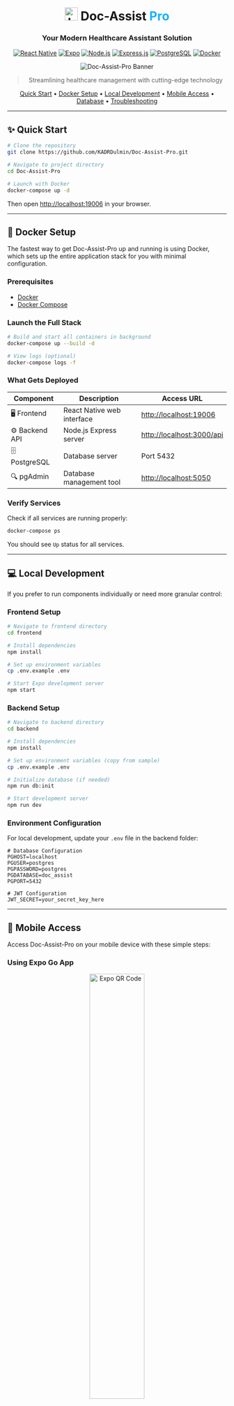 <div align="center">
  
# <img src="./admin-portal/public/logo.png" alt="Logo" width="30px" style="max-width: 30px;" /> Doc-Assist <span style="color: #18B3FE;">Pro</span>

### Your Modern Healthcare Assistant Solution

[![React Native](https://img.shields.io/badge/React_Native-20232A?style=for-the-badge&logo=react&logoColor=61DAFB)](https://reactnative.dev/)
[![Expo](https://img.shields.io/badge/Expo-000020?style=for-the-badge&logo=expo&logoColor=white)](https://expo.dev/)
[![Node.js](https://img.shields.io/badge/Node.js-339933?style=for-the-badge&logo=nodedotjs&logoColor=white)](https://nodejs.org/)
[![Express.js](https://img.shields.io/badge/Express.js-000000?style=for-the-badge&logo=express&logoColor=white)](https://expressjs.com/)
[![PostgreSQL](https://img.shields.io/badge/PostgreSQL-316192?style=for-the-badge&logo=postgresql&logoColor=white)](https://www.postgresql.org/)
[![Docker](https://img.shields.io/badge/Docker-2CA5E0?style=for-the-badge&logo=docker&logoColor=white)](https://www.docker.com/)

<p align="center">
  <img src="Project_poster.png" alt="Doc-Assist-Pro Banner" />
</p>

> Streamlining healthcare management with cutting-edge technology

</div>

<p align="center">
  <a href="#-quick-start">Quick Start</a> •
  <a href="#-docker-setup">Docker Setup</a> •
  <a href="#-local-development">Local Development</a> •
  <a href="#-mobile-access">Mobile Access</a> •
  <a href="#-database-management">Database</a> •
  <a href="#-troubleshooting">Troubleshooting</a>
</p>

---

## ✨ Quick Start

```bash
# Clone the repository
git clone https://github.com/KADRDulmin/Doc-Assist-Pro.git

# Navigate to project directory
cd Doc-Assist-Pro

# Launch with Docker
docker-compose up -d
```

Then open [http://localhost:19006](http://localhost:19006) in your browser.

---

## 🐳 Docker Setup

The fastest way to get Doc-Assist-Pro up and running is using Docker, which sets up the entire application stack for you with minimal configuration.

### Prerequisites

- [Docker](https://www.docker.com/get-started)
- [Docker Compose](https://docs.docker.com/compose/install/)

### Launch the Full Stack

```bash
# Build and start all containers in background
docker-compose up --build -d

# View logs (optional)
docker-compose logs -f
```

### What Gets Deployed

| Component | Description | Access URL |
|-----------|-------------|------------|
| 🖥️ Frontend | React Native web interface | [http://localhost:19006](http://localhost:19006) |
| ⚙️ Backend API | Node.js Express server | [http://localhost:3000/api](http://localhost:3000/api) |
| 🗄️ PostgreSQL | Database server | Port 5432 |
| 🔍 pgAdmin | Database management tool | [http://localhost:5050](http://localhost:5050) |

### Verify Services

Check if all services are running properly:

```bash
docker-compose ps
```

You should see `Up` status for all services.

---

## 💻 Local Development

If you prefer to run components individually or need more granular control:

### Frontend Setup

```bash
# Navigate to frontend directory
cd frontend

# Install dependencies
npm install

# Set up environment variables
cp .env.example .env

# Start Expo development server
npm start
```

### Backend Setup

```bash
# Navigate to backend directory
cd backend

# Install dependencies
npm install

# Set up environment variables (copy from sample)
cp .env.example .env

# Initialize database (if needed)
npm run db:init

# Start development server
npm run dev
```

### Environment Configuration

For local development, update your `.env` file in the backend folder:

```
# Database Configuration
PGHOST=localhost
PGUSER=postgres
PGPASSWORD=postgres
PGDATABASE=doc_assist
PGPORT=5432

# JWT Configuration
JWT_SECRET=your_secret_key_here
```

---

## 📱 Mobile Access

Access Doc-Assist-Pro on your mobile device with these simple steps:

### Using Expo Go App

<div align="center">
<img src="expo-screenshoot.png" alt="Expo QR Code" width="50%" style="max-width: 300px;" />
</div>

1. **Install Expo Go** on your [iOS](https://apps.apple.com/app/expo-go/id982107779) or [Android](https://play.google.com/store/apps/details?id=host.exp.exponent) device

2. **Connect to the same WiFi network** as your development computer

3. **Find your computer's IP address**:
   ```bash
   # In the frontend directory
   npm run test-android
   ```

4. **Start the development server for devices**:
   ```bash
   # For direct device access
   npm run device
   ```

5. **Connect using one of these methods**:
   - Scan the QR code from terminal with your device camera
   - Open Expo Go and enter: `exp://<YOUR_IP_ADDRESS>:19000`

### Using Emulators/Simulators

```bash
# For Android Emulator
npm run android

# For iOS Simulator (macOS only)
npm run ios
```

For Android emulator connection issues:
```bash
adb reverse tcp:8081 tcp:8081
adb reverse tcp:19000 tcp:19000
```

---

## 🗄️ Database Management

Doc-Assist-Pro uses PostgreSQL for data storage with easy management tools.

### Database Structure

The database includes the following key tables:

- **users**: Authentication data and user profiles
- **patients**: Patient records and information
- **appointments**: Scheduling information
- **medical_records**: Patient medical history

Default test account: `test@example.com` / `test123`

### Accessing with pgAdmin



1. **Access pgAdmin** at [http://localhost:5050](http://localhost:5050)

2. **Login credentials**:
   - Email: `admin@example.com`
   - Password: `admin`

3. **Register the server**:
   - Right-click "Servers" → "Create" → "Server..."
   - Name: `Doc-Assist-DB`
   - Connection tab:
     - Host: `db` (if using Docker) or `localhost` (for local setup)
     - Port: `5432`
     - Maintenance DB: `postgres`
     - Username: `postgres`
     - Password: `postgres`

4. **Browse the database**:
   - Navigate to: Servers → Doc-Assist-DB → Databases → doc_assist → Schemas → public → Tables

### Direct Database Access

```bash
# Via Docker
docker exec -it doc-assist-pro_db_1 psql -U postgres -d doc_assist

# Local PostgreSQL client
psql -U postgres -d doc_assist
```

#### Useful PostgreSQL Commands

| Command | Description |
|---------|-------------|
| `\dt` | List all tables |
| `\d table_name` | Describe table structure |
| `\du` | List users and roles |
| `\l` | List databases |
| `\q` | Quit psql |

---

## 🔧 Troubleshooting

### Docker Issues

<details>
<summary>Container fails to start</summary>

```bash
# Check for errors in logs
docker-compose logs

# Verify ports are available
netstat -ano | findstr :3000
netstat -ano | findstr :5432
netstat -ano | findstr :19006

# Try rebuilding the containers
docker-compose down
docker-compose up --build
```
</details>

<details>
<summary>Database connection errors</summary>

```bash
# Check database container status
docker-compose ps db

# Run database health check
docker exec doc-assist-pro_backend_1 npm run db:check

# Verify database initialization
docker exec doc-assist-pro_db_1 psql -U postgres -c "\l"
```
</details>

### Expo/Mobile Connection Issues

<details>
<summary>Cannot connect from mobile device</summary>

1. Ensure your phone and computer are on the same WiFi network

2. Update your environment variables:
   ```bash
   # In frontend/.env.device
   EXPO_PUBLIC_LOCAL_URL=http://<YOUR_ACTUAL_IP>:19000
   EXPO_PUBLIC_API_URL=http://<YOUR_ACTUAL_IP>:3000
   ```

3. Test connectivity:
   ```bash
   npm run test-cors
   ```
</details>

<details>
<summary>QR Code not working</summary>

1. Make sure you're using the correct app:
   - iOS: Use the Camera app
   - Android: Use the Expo Go app

2. Try manually entering the URL:
   ```
   exp://<YOUR_IP>:19000
   ```

3. Check if your firewall is blocking connections
</details>

---

## 📚 Additional Resources

- [Frontend Documentation](./frontend/README.md)
- [API Documentation](./backend/README.md)
- [Expo Documentation](https://docs.expo.dev/)
- [PostgreSQL Documentation](https://www.postgresql.org/docs/)
- [Docker Documentation](https://docs.docker.com/)

---

<div align="center">

### 🚀 Ready to Transform Healthcare Management?

[Report Bug](https://github.com/KADRDulmin/Doc-Assist-Pro/issues) · [Request Feature](https://github.com/KADRDulmin/Doc-Assist-Pro/discussions)

</div>